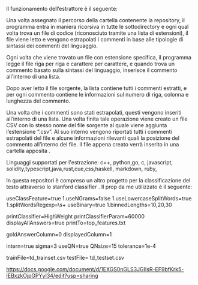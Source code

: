 Il funzionamento dell’estrattore è il seguente: 

Una volta assegnato il percorso della cartella contenente la repository, il programma entra in maniera ricorsiva in tutte le sottodirectory e ogni qual volta trova un file di codice (riconosciuto tramite una lista di estensioni), il file viene letto e vengono estrapolati i commenti in base alle tipologie di sintassi dei commenti del linguaggio.

Ogni volta che viene trovato un file con estensione specifica, il programma legge il file riga per riga e carattere per carattere, e quando trova un commento basato sulla sintassi del linguaggio, inserisce il commento all'interno di una lista.

Dopo aver letto il file sorgente, la lista contiene tutti i commenti estratti, e per ogni commento contiene le informazioni sul numero di riga, colonna e lunghezza del commento.

Una volta che i commenti sono stati estrapolati, questi  vengono  inseriti all’interno di una lista.  Una volta finita tale operazione viene creato un file CSV con lo stesso nome del file sorgente al quale viene aggiunta l’estensione “.csv”. Al suo interno vengono riportati tutti i commenti estrapolati del file  e alcune informazioni rilevanti quali la posizione del commento all’interno del file. Il file appena creato verrà inserito in una cartella apposita  .

Linguaggi supportati per l'estrazione: 
c++, python,go, c, javascript, solidity,typescript,java,rust,cue,css,haskell, markdown, ruby,

In questa repositori è compreso un altro progetto per la classificazione del testo attraverso lo stanford classifier .
Il prop da me utilizzato è il seguente:



useClassFeature=true
1.useNGrams=false
1.useLowercaseSplitWords=true
1.splitWordsRegexp=\\s+
useBinary=true
1.binnedLengths=10,20,30



printClassifier=HighWeight
printClassifierParam=60000
displayAllAnswers=true
printTo=top_features.txt

goldAnswerColumn=0
displayedColumn=1

intern=true
sigma=3
useQN=true
QNsize=15
tolerance=1e-4

trainFile=td_trainset.csv
testFile= td_testset.csv


https://docs.google.com/document/d/1EXGS0nGLS3JGIIsR-EF9bfKrk5-IEBxzkOjpGPYyI34/edit?usp=sharing
